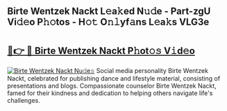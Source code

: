 ## Birte Wentzek Nackt L𝚎a𝚔ed N𝚞𝚍e - Part-zgU Vi𝚍𝚎o P𝚑𝚘tos - H𝚘𝚝 O𝚗𝚕yf𝚊ns L𝚎a𝚔s VLG3e

# <h2><a href="http://kf1g9gs.oniu.top/?m=Birte+Wentzek+Nackt">🔗👉 🔴 Birte Wentzek Nackt P𝚑ot𝚘𝚜 V𝚒d𝚎o</a></h2>

[![Birte Wentzek Nackt Nu𝚍e𝚜](https://i.imgur.com/0qMVB7G.gif)](http://kf1g9gs.oniu.top/?m=Birte+Wentzek+Nackt)
Social media personality Birte Wentzek Nackt, celebrated for publishing dance and lifestyle material, consisting of presentations and blogs. Compassionate counselor Birte Wentzek Nackt, famed for their kindness and dedication to helping others navigate life's challenges.  
